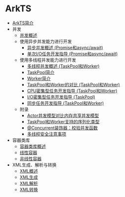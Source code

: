 # ArkTS
- [ArkTS简介](../arkts-utils/arkts-commonlibrary-overview.md)
- 并发
  - [并发概述](../arkts-utils/concurrency-overview.md)
  - 使用异步并发能力进行开发
    - [异步并发概述 (Promise和async/await)](../arkts-utils/async-concurrency-overview.md)
    - [单次I/O任务开发指导 (Promise和async/await)](../arkts-utils/single-io-development.md)
  - 使用多线程并发能力进行开发
    - [多线程并发概述 (TaskPool和Worker)](../arkts-utils/multi-thread-concurrency-overview.md)
    - [TaskPool简介](../arkts-utils/taskpool-introduction.md)
    - [Worker简介](../arkts-utils/worker-introduction.md)
    - [TaskPool和Worker的对比 (TaskPool和Worker)](../arkts-utils/taskpool-vs-worker.md)
    - [CPU密集型任务开发指导 (TaskPool和Worker)](../arkts-utils/cpu-intensive-task-development.md)
    - [I/O密集型任务开发指导 (TaskPool)](../arkts-utils/io-intensive-task-development.md)
    - [同步任务开发指导 (TaskPool和Worker)](../arkts-utils/sync-task-development.md)
  - 附录
    - [Actor并发模型对比内存共享并发模型](../arkts-utils/actor-model-development-samples.md)
    - [TaskPool和Worker支持的序列化类型](../arkts-utils/serialization-support-types.md)
    - [\@Concurrent装饰器：校验并发函数](../arkts-utils/arkts-concurrent.md)
    - [多线程安全注意事项](../arkts-utils/multi-thread-safety.md)
- 容器类库
  - [容器类库概述](../arkts-utils/container-overview.md)
  - [线性容器](../arkts-utils/linear-container.md)
  - [非线性容器](../arkts-utils/nonlinear-container.md)
- XML生成、解析与转换
  - [XML概述](../arkts-utils/xml-overview.md)
  - [XML生成](../arkts-utils/xml-generation.md)
  - [XML解析](../arkts-utils/xml-parsing.md)
  - [XML转换](../arkts-utils/xml-conversion.md)
